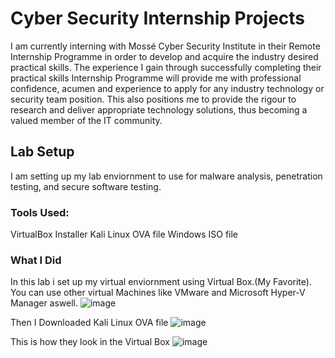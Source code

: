 # Cyber Security Internship Projects

I am currently interning with Mossé Cyber Security Institute in their Remote Internship Programme in order to develop and acquire the industry desired practical skills.
The experience I gain through successfully completing their practical skills Internship Programme will provide me with professional confidence, acumen and experience to apply for any industry technology or security team position. 
This also positions me to provide the rigour to research and deliver appropriate technology solutions, thus becoming a valued member of the IT community.

## Lab Setup

I am setting up my lab enviornment to use for malware analysis, penetration testing, and secure software testing.

### Tools Used:

VirtualBox Installer
Kali Linux OVA file
Windows ISO file

### What I Did

In this lab i set up my virtual enviornment using Virtual Box.(My Favorite). You can use other virtual Machines like VMware and Microsoft Hyper-V Manager aswell.
![image](https://github.com/alubin03/internship-projects/assets/141780397/51bab8cb-f68b-42bb-ac89-39616ead854a)

Then I Downloaded Kali Linux OVA file
![image](https://github.com/alubin03/internship-projects/assets/141780397/e092f873-35e5-42a5-ab00-375b4e4c1629)

This is how they look in the Virtual Box
![image](https://github.com/alubin03/internship-projects/assets/141780397/954a4eed-3f57-49d3-bf78-9152ed5930b9)

